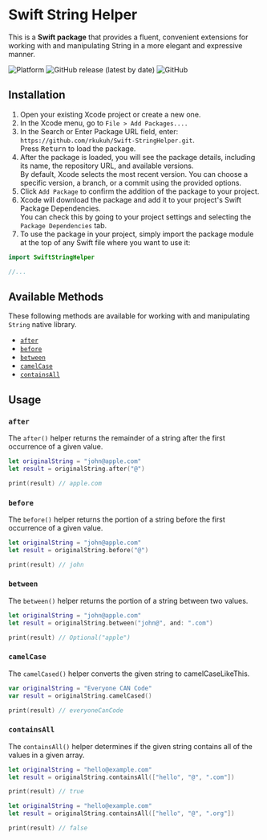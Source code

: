 # Swift String Helper

This is a **Swift package** that provides a fluent, convenient extensions for working with and manipulating String in a more elegant and expressive manner.

![Platform](https://img.shields.io/badge/platforms-iOS%20%7C%20macOS%20%7C%20tvOS%20%7C%20watchOS-333333.svg) 
![GitHub release (latest by date)](https://img.shields.io/github/v/release/rkukuh/Swift-StringHelper) 
![GitHub](https://img.shields.io/github/license/rkukuh/Swift-StringHelper)

## Installation

1. Open your existing Xcode project or create a new one.
2. In the Xcode menu, go to `File > Add Packages....`
3. In the Search or Enter Package URL field, enter: `https://github.com/rkukuh/Swift-StringHelper.git`.  
Press <kbd>Return</kbd> to load the package.
4. After the package is loaded, you will see the package details, including its name, the repository URL, and available versions.  
By default, Xcode selects the most recent version. You can choose a specific version, a branch, or a commit using the provided options.
5. Click `Add Package` to confirm the addition of the package to your project.
6. Xcode will download the package and add it to your project's Swift Package Dependencies.  
You can check this by going to your project settings and selecting the `Package Dependencies` tab.
7. To use the package in your project, simply import the package module at the top of any Swift file where you want to use it:

```swift
import SwiftStringHelper

//...
```

## Available Methods

These following methods are available for working with and manipulating `String` native library.

- [`after`](https://github.com/rkukuh/Swift-StringHelper#after)
- [`before`](https://github.com/rkukuh/Swift-StringHelper#before)
- [`between`](https://github.com/rkukuh/Swift-StringHelper#between)
- [`camelCase`](https://github.com/rkukuh/Swift-StringHelper#camelcased)
- [`containsAll`](https://github.com/rkukuh/Swift-StringHelper#containsall)

## Usage

### `after`

The `after()` helper returns the remainder of a string after the first occurrence of a given value.

```swift
let originalString = "john@apple.com"
let result = originalString.after("@")

print(result) // apple.com
```

### `before`

The `before()` helper returns the portion of a string before the first occurrence of a given value.

```swift
let originalString = "john@apple.com"
let result = originalString.before("@")

print(result) // john
```

### `between`

The `between()` helper returns the portion of a string between two values.

```swift
let originalString = "john@apple.com"
let result = originalString.between("john@", and: ".com")

print(result) // Optional("apple")
```

### `camelCase`

The `camelCased()` helper converts the given string to camelCaseLikeThis.

```swift
var originalString = "Everyone CAN Code"
var result = originalString.camelCased()

print(result) // everyoneCanCode
```

### `containsAll`

The `containsAll()` helper determines if the given string contains all of the values in a given array.

```swift
let originalString = "hello@example.com"
let result = originalString.containsAll(["hello", "@", ".com"])

print(result) // true
```

```swift
let originalString = "hello@example.com"
let result = originalString.containsAll(["hello", "@", ".org"])

print(result) // false
```
